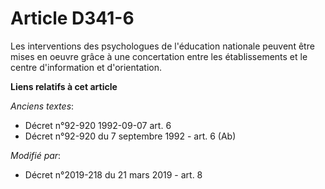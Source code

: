 # Article D341-6

Les interventions des psychologues de l'éducation nationale peuvent être mises en oeuvre grâce à une concertation entre les
établissements et le centre d'information et d'orientation.

**Liens relatifs à cet article**

_Anciens textes_:

  - Décret n°92-920 1992-09-07 art. 6
  - Décret n°92-920 du 7 septembre 1992 - art. 6 (Ab)

_Modifié par_:

  - Décret n°2019-218 du 21 mars 2019 - art. 8
